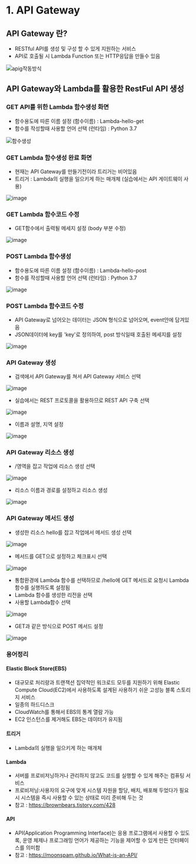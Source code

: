 # 1. API Gateway

## API Gateway 란?

- RESTful API를 생성 및 구성 할 수 있게 지원하는 서비스
- API로 호출될 시 Lambda Function 또는 HTTP응답을 만들수 있음

![apig작동방식](https://user-images.githubusercontent.com/79297534/108957821-78a26980-76b5-11eb-9363-a6c04c165e4a.png)


## API Gateway와 Lambda를 활용한 RestFul API 생성
### GET API를 위한 Lambda 함수생성 화면
- 함수용도에 따른 이름 설정 (함수이름) : Lambda-hello-get
- 함수를 작성할때 사용할 언어 선택 (런타임) : Python 3.7

![함수생성](https://user-images.githubusercontent.com/79297534/108957159-59570c80-76b4-11eb-8f92-4c2e65f82506.png)

### GET Lambda 함수생성 완료 화면
- 현재는 API Gateway를 만들기전이라 트리거는 비어있음
- 트리거 : Lambda의 실행을 일으키게 하는 매개체 (실습에서는 API 게이트웨이 사용)

![image](https://user-images.githubusercontent.com/79297534/109100565-8bc24180-7768-11eb-8df0-3bc81c5dd94a.png)

### GET Lambda 함수코드 수정
- GET함수에서 출력될 메세지 설정 (body 부분 수정)

![image](https://user-images.githubusercontent.com/79297534/109103636-9aabf280-776e-11eb-91ab-996cd4ace804.png)

### POST Lambda 함수생성
- 함수용도에 따른 이름 설정 (함수이름) : Lambda-hello-post
- 함수를 작성할때 사용할 언어 선택 (런타임) : Python 3.7

![image](https://user-images.githubusercontent.com/79297534/109104641-b5329b80-776f-11eb-8fa6-3bfe66c26072.png)

### POST Lambda 함수코드 수정
- API Gateway로 넘어오는 데이터는 JSON 형식으로 넘어오며, event안에 담겨있음
- JSON데이터에 key를 'key'로 정의하여, post 방식일때 호출된 메세지를 설정 

![image](https://user-images.githubusercontent.com/79297534/109105793-f5931900-7771-11eb-89a2-296f5c70defa.png)

### API Gateway 생성
- 검색에서 API Gateway를 쳐서 API Gateway 서비스 선택

![image](https://user-images.githubusercontent.com/79297534/109106230-b9ac8380-7772-11eb-821f-d7af2a8495a5.png)

- 실습에서는 REST 프로토콜을 활용하므로 REST API 구축 선택

![image](https://user-images.githubusercontent.com/79297534/109107540-40626000-7775-11eb-9650-d42e2854ce79.png)

- 이름과 설명, 지역 설정

![image](https://user-images.githubusercontent.com/79297534/109108042-1e1d1200-7776-11eb-84f4-b7f6537780be.png)

### API Gateway 리소스 생성
- /영역을 잡고 작업에 리소스 생성 선택

![image](https://user-images.githubusercontent.com/79297534/109108160-53c1fb00-7776-11eb-8fdf-2c8aeb9ea20b.png)

- 리소스 이름과 경로를 설정하고 리소스 생성

![image](https://user-images.githubusercontent.com/79297534/109108180-5ae90900-7776-11eb-9df6-ae39ec1ca568.png)

### API Gateway 메서드 생성
- 생성한 리소스 hello를 잡고 작업에서 메서드 생성 선택

![image](https://user-images.githubusercontent.com/79297534/109108340-ae5b5700-7776-11eb-9a9d-a461892e8cb0.png)

- 메서드를 GET으로 설정하고 체크표시 선택

![image](https://user-images.githubusercontent.com/79297534/109108437-eb274e00-7776-11eb-824b-96e0077bca7d.png)

- 통합환경에 Lambda 함수를 선택하므로 /hello에 GET 메서드로 요청시 Lambda 함수를 실행하도록 설정됨 
- Lambda 함수를 생성한 리전을 선택
- 사용할 Lambda함수 선택   

![image](https://user-images.githubusercontent.com/79297534/109108543-1d38b000-7777-11eb-8ee4-e7d946642ed3.png)

- GET과 같은 방식으로 POST 메서드 설정

![image](https://user-images.githubusercontent.com/79297534/109109166-2bd39700-7778-11eb-8d34-a5da59e403c9.png)


### 용어정리
#### Elastic Block Store(EBS) 
- 대규모로 처리량과 트랜잭션 집약적인 워크로드 모두를 지원하기 위해 Elastic Compute Cloud(EC2)에서 사용하도록 설계된 사용하기 쉬운 고성능 블록 스토리지 서비스
- 일종의 하드디스크
- CloudWatch를 통해서 EBS의 통계 열람 가능
- EC2 인스턴스를 제거해도 EBS는 데이터가 유지됨
#### 트리거
- Lambda의 실행을 일으키게 하는 매개체
#### Lambda
- 서버를 프로비저닝하거나 관리하지 않고도 코드를 실행할 수 있게 해주는 컴퓨팅 서비스
- 프로비저닝:사용자의 요구에 맞게 시스템 자원을 할당, 배치, 배포해 두었다가 필요 시 시스템을 즉시 사용할 수 있는 상태로 미리 준비해 두는 것
- 참고 : https://brownbears.tistory.com/428
#### API
- API(Application Programming Interface)는 응용 프로그램에서 사용할 수 있도록, 운영 체제나 프로그래밍 언어가 제공하는 기능을 제어할 수 있게 만든 인터페이스를 의미함
- 참고 : https://moonspam.github.io/What-is-an-API/
